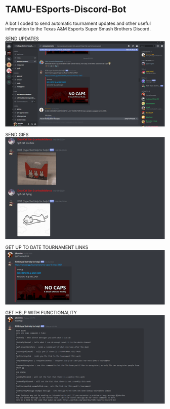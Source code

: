 # TAMU-ESports-Discord-Bot
A bot I coded to send automatic tournament updates and other useful information to the Texas A&amp;M Esports Super Smash Brothers Discord.

SEND UPDATES
![updates](./images/rob_announcement.PNG)

SEND GIFS
![gif](./images/rob_gif.PNG)

GET UP TO DATE TOURNAMENT LINKS
![link](./images/rob_gettourneylink.PNG)

GET HELP WITH FUNCTIONALITY
![help](./images/rob_bothelp.PNG)
